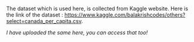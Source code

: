 The dataset which is used here, is collected from Kaggle website. Here is the link of the dataset : https://www.kaggle.com/balakrishcodes/others?select=canada_per_capita.csv.

*I have uploaded the same here, you can access that too!*
